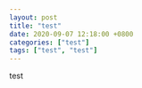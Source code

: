 ```yaml
---
layout: post
title: "test"
date: 2020-09-07 12:18:00 +0800
categories: ["test"]
tags: ["test", "test"]
---
```


test
